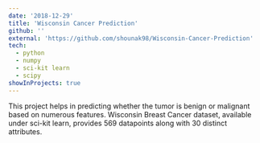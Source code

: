 ```yaml
---
date: '2018-12-29'
title: 'Wisconsin Cancer Prediction'
github: ''
external: 'https://github.com/shounak98/Wisconsin-Cancer-Prediction'
tech:
  - python
  - numpy
  - sci-kit learn 
  - scipy 
showInProjects: true
---
```

This project helps in predicting whether the tumor is benign or malignant based on numerous features. Wisconsin Breast Cancer dataset, available under sci-kit learn, provides 569 datapoints along with 30 distinct attributes.
